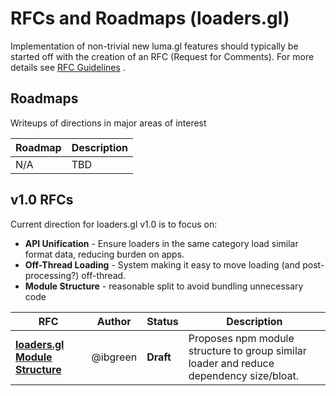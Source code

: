 # RFCs and Roadmaps (loaders.gl)

Implementation of non-trivial new luma.gl features should typically be started off with the creation of an RFC (Request for Comments). For more details see [RFC Guidelines](../RFC-GUIDELINES.md) .


## Roadmaps

Writeups of directions in major areas of interest

| Roadmap                                 | Description |
| ---                                     | ---         |
| N/A                                     | TBD |


## v1.0 RFCs

Current direction for loaders.gl v1.0 is to focus on:

* **API Unification** - Ensure loaders in the same category load similar format data, reducing burden on apps.
* **Off-Thread Loading** - System making it easy to move loading (and post-processing?) off-thread.
* **Module Structure** - reasonable split to avoid bundling unnecessary code

| RFC | Author | Status | Description |
| --- | ---    | ---    | ---         |
| [**loaders.gl Module Structure**](v1.0/module-structure-rfc.md) | @ibgreen | **Draft** | Proposes npm module structure to group similar loader and reduce dependency size/bloat. |
